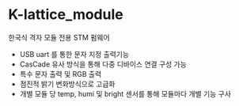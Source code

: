 # K-lattice_module
한국식 격자 모듈 전용 STM 펌웨어 
- USB uart 를 통한 문자 지정 출력기능
- CasCade 유사 방식을 통해 다중 디바이스 연결 구성 가능
- 특수 문자 출력 및 RGB 출력
- 점진적 밝기 변화방식으로 고급화
- 개별 모듈 당 temp, humi 및 bright 센서를 통해 모듈마다 개별 기능 구사
